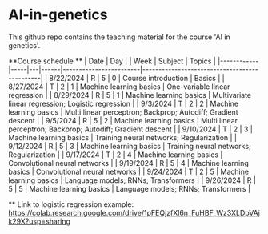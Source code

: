 # AI-in-genetics

This github repo contains the teaching material for the course 'AI in genetics'. 


**Course schedule
**
| Date       | Day |   | Week | Subject                | Topics                                       |
|------------|-----|---|------|------------------------|----------------------------------------------|
| 8/22/2024  | R   | 5 | 0    | Course introduction     | Basics                                       |
| 8/27/2024  | T   | 2 | 1    | Machine learning basics | One-variable linear regression               |
| 8/29/2024  | R   | 5 | 1    | Machine learning basics | Multivariate linear regression; Logistic regression |
| 9/3/2024   | T   | 2 | 2    | Machine learning basics | Multi linear perceptron; Backprop; Autodiff; Gradient descent |
| 9/5/2024   | R   | 5 | 2    | Machine learning basics | Multi linear perceptron; Backprop; Autodiff; Gradient descent |
| 9/10/2024  | T   | 2 | 3    | Machine learning basics | Training neural networks; Regularization     |
| 9/12/2024  | R   | 5 | 3    | Machine learning basics | Training neural networks; Regularization     |
| 9/17/2024  | T   | 2 | 4    | Machine learning basics | Convolutional neural networks                |
| 9/19/2024  | R   | 5 | 4    | Machine learning basics | Convolutional neural networks                |
| 9/24/2024  | T   | 2 | 5    | Machine learning basics | Language models; RNNs; Transformers          |
| 9/26/2024  | R   | 5 | 5    | Machine learning basics | Language models; RNNs; Transformers          |

** Link to logistic regression example: https://colab.research.google.com/drive/1pFEQjzfXl6n_FuHBF_Wz3XLDpVAjk29X?usp=sharing
